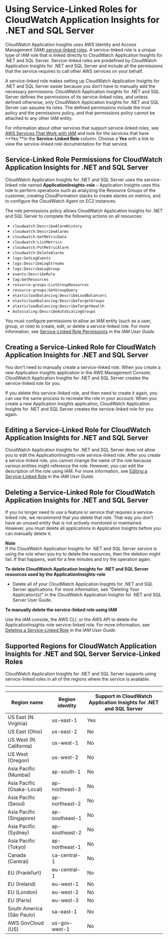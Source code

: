 # Using Service\-Linked Roles for CloudWatch Application Insights for \.NET and SQL Server<a name="CHAP_using-service-linked-roles-appinsights"></a>

CloudWatch Application Insights uses AWS Identity and Access Management \(IAM\)[ service\-linked roles](https://docs.aws.amazon.com/IAM/latest/UserGuide/id_roles_terms-and-concepts.html#iam-term-service-linked-role)\. A service\-linked role is a unique type of IAM role that is linked directly to CloudWatch Application Insights for \.NET and SQL Server\. Service\-linked roles are predefined by CloudWatch Application Insights for \.NET and SQL Server and include all the permissions that the service requires to call other AWS services on your behalf\. 

A service\-linked role makes setting up CloudWatch Application Insights for \.NET and SQL Server easier because you don’t have to manually add the necessary permissions\. CloudWatch Application Insights for \.NET and SQL Server defines the permissions of its service\-linked roles, and unless defined otherwise, only CloudWatch Application Insights for \.NET and SQL Server can assume its roles\. The defined permissions include the trust policy and the permissions policy, and that permissions policy cannot be attached to any other IAM entity\.

For information about other services that support service\-linked roles, see [AWS Services That Work with IAM](https://docs.aws.amazon.com/IAM/latest/UserGuide/reference_aws-services-that-work-with-iam.html) and look for the services that have **Yes **in the **Service\-Linked Role** column\. Choose a **Yes** with a link to view the service\-linked role documentation for that service\.

## Service\-Linked Role Permissions for CloudWatch Application Insights for \.NET and SQL Server<a name="service-linked-role-permissions"></a>

CloudWatch Application Insights for \.NET and SQL Server uses the service\-linked role named **ApplicationInsights\-role** – Application Insights uses this role to perform operations such as analyzing the Resource Groups of the customer, creating CloudFormation stacks to create alarms on metrics, and to configure the CloudWatch Agent on EC2 instances\.

The role permissions policy allows CloudWatch Application Insights for \.NET and SQL Server to complete the following actions on all resources:
+ `cloudwatch:DescribeAlarmHistory`
+  `cloudwatch:DescribeAlarms`
+  `cloudwatch:GetMetricData`
+ `cloudwatch:ListMetrics`
+ `cloudwatch:PutMetricAlarm`
+ `cloudwatch:DeleteAlarms`
+ `logs:GetLogEvents` 
+  `logs:DescribeLogStreams`
+  `logs:DescribeLogGroup`
+ `events:DescribeRule` 
+ `tag:GetResources` 
+ `resource-groups:ListGroupResources` 
+ `resource-groups:GetGroupQuery` 
+ `elasticloadbalancing:DescribeLoadBalancers` 
+ `elasticloadbalancing:DescribeTargetGroups` 
+ `elasticloadbalancing:DescribeTargetHealth` 
+ `Autoscaling:DescribeAutoScalingGroups` 

You must configure permissions to allow an IAM entity \(such as a user, group, or role\) to create, edit, or delete a service\-linked role\. For more information, see [Service\-Linked Role Permissions](https://docs.aws.amazon.com/IAM/latest/UserGuide/using-service-linked-roles.html#service-linked-role-permissions) in the *IAM User Guide*\.

## Creating a Service\-Linked Role for CloudWatch Application Insights for \.NET and SQL Server<a name="create-service-linked-role"></a>

You don't need to manually create a service\-linked role\. When you create a new Application Insights application in the AWS Management Console, CloudWatch Application Insights for \.NET and SQL Server creates the service\-linked role for you\. 

If you delete this service\-linked role, and then need to create it again, you can use the same process to recreate the role in your account\. When you create a new Application Insights application, CloudWatch Application Insights for \.NET and SQL Server creates the service\-linked role for you again\. 

## Editing a Service\-Linked Role for CloudWatch Application Insights for \.NET and SQL Server<a name="edit-slr"></a>

CloudWatch Application Insights for \.NET and SQL Server does not allow you to edit the ApplicationInsights\-role service\-linked role\. After you create a service\-linked role, you cannot change the name of the role because various entities might reference the role\. However, you can edit the description of the role using IAM\. For more information, see [Editing a Service\-Linked Role](https://docs.aws.amazon.com/IAM/latest/UserGuide/using-service-linked-roles.html#edit-service-linked-role) in the *IAM User Guide*\.

## Deleting a Service\-Linked Role for CloudWatch Application Insights for \.NET and SQL Server<a name="delete-service-linked-role"></a>

If you no longer need to use a feature or service that requires a service\-linked role, we recommend that you delete that role\. That way you don’t have an unused entity that is not actively monitored or maintained\. However, you must delete all applications in Application Insights before you can manually delete it\.

**Note**  
If the CloudWatch Application Insights for \.NET and SQL Server service is using the role when you try to delete the resources, then the deletion might fail\. If that happens, wait for a few minutes and try the operation again\.

**To delete CloudWatch Application Insights for \.NET and SQL Server resources used by the ApplicationInsights\-role**
+ Delete all of your CloudWatch Application Insights for \.NET and SQL Server applications\. For more information, see "Deleting Your Application\(s\)" in the CloudWatch Application Insights for \.NET and SQL Server User Guide\. 

**To manually delete the service\-linked role using IAM**

Use the IAM console, the AWS CLI, or the AWS API to delete the ApplicationInsights\-role service\-linked role\. For more information, see [Deleting a Service\-Linked Role](https://docs.aws.amazon.com/IAM/latest/UserGuide/using-service-linked-roles.html#delete-service-linked-role) in the *IAM User Guide*\.

## Supported Regions for CloudWatch Application Insights for \.NET and SQL Server Service\-Linked Roles<a name="slr-regions"></a>

CloudWatch Application Insights for \.NET and SQL Server supports using service\-linked roles in all of the regions where the service is available\.


****  

| Region name | Region identity | Support in CloudWatch Application Insights for \.NET and SQL Server | 
| --- | --- | --- | 
| US East \(N\. Virginia\) | us\-east\-1 | Yes | 
| US East \(Ohio\) | us\-east\-2 | No | 
| US West \(N\. California\) | us\-west\-1 | No | 
| US West \(Oregon\) | us\-west\-2 | No | 
| Asia Pacific \(Mumbai\) | ap\-south\-1 | No | 
| Asia Pacific \(Osaka\-Local\) | ap\-northeast\-3 | No | 
| Asia Pacific \(Seoul\) | ap\-northeast\-2 | No | 
| Asia Pacific \(Singapore\) | ap\-southeast\-1 | No | 
| Asia Pacific \(Sydney\) | ap\-southeast\-2 | No | 
| Asia Pacific \(Tokyo\) | ap\-northeast\-1 | No | 
| Canada \(Central\) | ca\-central\-1 | No | 
| EU \(Frankfurt\) | eu\-central\-1 | No | 
| EU \(Ireland\) | eu\-west\-1 | No | 
| EU \(London\) | eu\-west\-2 | No | 
| EU \(Paris\) | eu\-west\-3 | No | 
| South America \(São Paulo\) | sa\-east\-1 | No | 
| AWS GovCloud \(US\) | us\-gov\-west\-1 | No | 